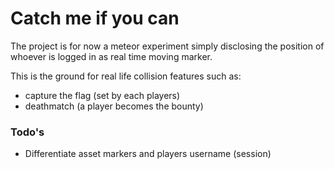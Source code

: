 # Catch me if you can

The project is for now a meteor experiment simply disclosing the position of whoever is logged in as real time moving marker.

This is the ground for real life collision features such as:
- capture the flag (set by each players)
- deathmatch (a player becomes the bounty)

### Todo's
* Differentiate asset markers and players username (session)

